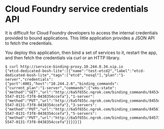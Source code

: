 # Cloud Foundry service credentials API

It is difficult for Cloud Foundry developers to access the internal credentials provided to bound applications. This little application provides a JSON API to fetch the credentials.

You deploy this application, then bind a set of services to it, restart the app, and then fetch the credentials via curl or an HTTP library.

```
$ curl http://service-binding-proxy.10.244.0.34.xip.io
{"etcd-dedicated-bosh-lite":[{"name":"test-etcd2","label":"etcd-dedicated-bosh-lite","tags":["etcd","nosql"],"plan":"1-server","credentials":{"port":4001,"host":"10.244.2.6","binding_commands":{"current_plan":"1-server","commands":{"vms-state":{"method":"GET","url":"http://6a5f655c.ngrok.com/binding_commands/84534fb0-5547-0131-f3f8-0438354ccefa"},"1-server":{"method":"PUT","url":"http://6a5f655c.ngrok.com/binding_commands/8455d160-5547-0131-f3f8-0438354ccefa"},"3-servers":{"method":"PUT","url":"http://6a5f655c.ngrok.com/binding_commands/845672c0-5547-0131-f3f8-0438354ccefa"},"5-servers":{"method":"PUT","url":"http://6a5f655c.ngrok.com/binding_commands/84573270-5547-0131-f3f8-0438354ccefa"}}}}}]}
```

